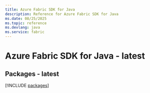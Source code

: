 ```yaml
---
title: Azure Fabric SDK for Java
description: Reference for Azure Fabric SDK for Java
ms.date: 08/25/2025
ms.topic: reference
ms.devlang: java
ms.service: fabric
---
```

# Azure Fabric SDK for Java - latest
## Packages - latest
[!INCLUDE [packages](fabric-index.md)]
